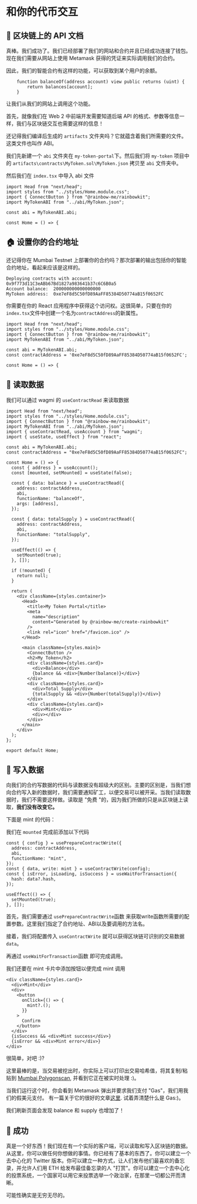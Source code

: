 # 和你的代币交互

## 📒 区块链上的 API 文档

真棒。我们成功了。我们已经部署了我们的网站和合约并且已经成功连接了钱包。现在我们需要从网站上使用 Metamask 获得的凭证来实际调用我们的合约。

因此，我们的智能合约有这样的功能，可以获取到某个用户的余额。

```solidity
    function balanceOf(address account) view public returns (uint) {
        return balances[account];
    }
```

让我们从我们的网站上调用这个功能。

首先，就像我们在 Web 2 中前端开发需要知道后端 API 的格式、参数等信息一样，我们与区块链交互也需要这样的信息！

还记得我们编译后生成的 `artifacts` 文件夹吗？它就蕴含着我们所需要的文件。这类文件也叫作 ABI。

我们先新建一个 `abi` 文件夹在 `my-token-portal`下。然后我们将 `my-token` 项目中的 `artifacts\contracts\MyToken.sol\MyToken.json` 拷贝至 `abi` 文件夹中。

然后我们在 `index.tsx` 中导入 abi 文件

```tsx
import Head from "next/head";
import styles from "../styles/Home.module.css";
import { ConnectButton } from "@rainbow-me/rainbowkit";
import MyTokenABI from "../abi/MyToken.json";

const abi = MyTokenABI.abi;

const Home = () => {
```

## 🏠 设置你的合约地址

还记得你在 Mumbai Testnet 上部署你的合约吗？那次部署的输出包括你的智能合约地址，看起来应该是这样的。

```none
Deploying contracts with account:  0x9f773d11C3eABb67Bd1827a983641b37c6C6B0a5
Account balance:  200000000000000000
MyToken address:  0xe7eF8d5C50fD89AaFF85384D50774aB15f0652FC
```

你需要在你的 React 应用程序中获得这个访问权。这很简单，只要在你的`index.tsx`文件中创建一个名为`contractAddress`的新属性。

```tsx
import Head from "next/head";
import styles from "../styles/Home.module.css";
import { ConnectButton } from "@rainbow-me/rainbowkit";
import MyTokenABI from "../abi/MyToken.json";

const abi = MyTokenABI.abi;
const contractAddress = '0xe7eF8d5C50fD89AaFF85384D50774aB15f0652FC';

const Home = () => {
```

## 📒 读取数据

我们可以通过 wagmi 的 `useContractRead` 来读取数据

```tsx
import Head from "next/head";
import styles from "../styles/Home.module.css";
import { ConnectButton } from "@rainbow-me/rainbowkit";
import MyTokenABI from "../abi/MyToken.json";
import { useContractRead, useAccount } from "wagmi";
import { useState, useEffect } from "react";

const abi = MyTokenABI.abi;
const contractAddress = "0xe7eF8d5C50fD89AaFF85384D50774aB15f0652FC";

const Home = () => {
  const { address } = useAccount();
  const [mounted, setMounted] = useState(false);

  const { data: balance } = useContractRead({
    address: contractAddress,
    abi,
    functionName: "balanceOf",
    args: [address],
  });

  const { data: totalSupply } = useContractRead({
    address: contractAddress,
    abi,
    functionName: "totalSupply",
  });

  useEffect(() => {
    setMounted(true);
  }, []);

  if (!mounted) {
    return null;
  }

  return (
    <div className={styles.container}>
      <Head>
        <title>My Token Portal</title>
        <meta
          name="description"
          content="Generated by @rainbow-me/create-rainbowkit"
        />
        <link rel="icon" href="/favicon.ico" />
      </Head>

      <main className={styles.main}>
        <ConnectButton />
        <h2>My Token</h2>
        <div className={styles.card}>
          <div>Balance</div>
          {balance && <div>{Number(balance)}</div>}
        </div>
        <div className={styles.card}>
          <div>Total Supply</div>
          {totalSupply && <div>{Number(totalSupply)}</div>}
        </div>
        <div className={styles.card}>
          <div>Mint</div>
          <div></div>
        </div>
      </main>
    </div>
  );
};

export default Home;
```

## 📝 写入数据

向我们的合约写数据的代码与读数据没有超级大的区别。主要的区别是，当我们想向合约写入新的数据时，我们需要通知矿工，以便交易可以被开采。当我们读取数据时，我们不需要这样做。读取是 "免费 "的，因为我们所做的只是从区块链上读取，**我们没有改变它。**

下面是 mint 的代码：

我们在 `mounted` 完成前添加以下代码

```tsx
const { config } = usePrepareContractWrite({
  address: contractAddress,
  abi,
  functionName: "mint",
});
const { data, write: mint } = useContractWrite(config);
const { isError, isLoading, isSuccess } = useWaitForTransaction({
  hash: data?.hash,
});

useEffect(() => {
  setMounted(true);
}, []);
```
首先，我们需要通过 `usePrepareContractWrite`函数 来获取write函数所需要的配置参数。这里我们指定了合约地址、ABI以及要调用的方法名。

接着，我们将配置传入 `useContractWrite` 就可以获得区块链可识别的交易数据 `data`。

再通过 `useWaitForTransaction`函数 即可完成调用。

我们还要在 mint 卡片中添加按钮以便完成 mint 调用

```tsx
<div className={styles.card}>
  <div>Mint</div>
  <div>
    <button
      onClick={() => {
        mint?.();
      }}
    >
      Confirm
    </button>
  </div>
  {isSuccess && <div>Mint success</div>}
  {isError && <div>Mint error</div>}
</div>
```

很简单，对吧 :)?

这里最棒的是，当交易被挖出时，你实际上可以打印出交易哈希值，将其复制/粘贴到 [Mumbai Polygonscan](https://mumbai.polygonscan.com/), 并看到它正在被实时处理 :)。

当我们运行这个时，你会看到 Metamask 弹出并要求我们支付 "Gas"，我们用我们的假美元支付。 有一篇关于它的很好的文章[这里](https://ethereum.org/en/developers/docs/gas/). 试着弄清楚什么是 Gas:)。

我们刷新页面会发现 balance 和 supply 也增加了！

## 🎉 成功

真是一个好东西！我们现在有一个实际的客户端，可以读取和写入区块链的数据。从这里，你可以做任何你想做的事情。你已经有了基本的东西了。你可以建立一个去中心化的 Twitter 版本。你可以建立一种方式，让人们发布他们最喜欢的备忘录，并允许人们用 ETH 给发布最佳备忘录的人 "打赏"。你可以建立一个去中心化的投票系统，一个国家可以用它来投票选举一个政治家，在那里一切都公开而清晰。

可能性确实是无穷无尽的。

<!-- 🚨 在你点击 "下一课 "之前 -->
